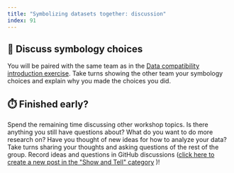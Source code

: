```yaml
---
title: "Symbolizing datasets together: discussion"
index: 91
---
```


## 💬 Discuss symbology choices

You will be paired with the same team as in the [Data compatibility introduction
exercise](exercises/data-compatibility-introductions.md). Take turns showing the
other team your symbology choices and explain why you made the choices you did.

## ⏱️ Finished early?

Spend the remaining time discussing other workshop topics. Is there anything you
still have questions about? What do you want to do more research on? Have you
thought of new ideas for how to analyze your data? Take turns sharing your
thoughts and asking questions of the rest of the group. Record ideas and
questions in GitHub discussions ([click here to create a new post in the "Show
and Tell"
category](https://github.com/orgs/qgreenland-workshop-2023-researcher/discussions/new?category=show-and-tell)
)!
